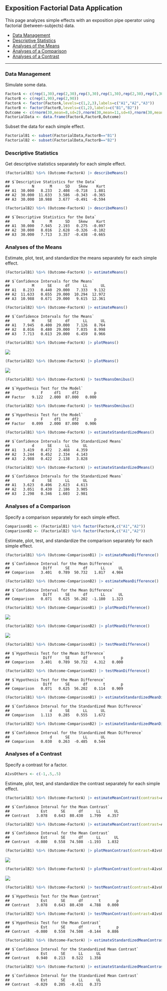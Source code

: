 
## Exposition Factorial Data Application

This page analyzes simple effects with an exposition pipe operator using
factorial (between-subjects) data.

- [Data Management](#data-management)
- [Descriptive Statistics](#descriptive-statistics)
- [Analyses of the Means](#analyses-of-the-means)
- [Analyses of a Comparison](#analyses-of-a-comparison)
- [Analyses of a Contrast](#analyses-of-a-contrast)

------------------------------------------------------------------------

### Data Management

Simulate some data.

``` r
FactorA <- c(rep(1,30),rep(2,30),rep(3,30),rep(1,30),rep(2,30),rep(3,30))
FactorB <- c(rep(1,90),rep(2,90))
FactorA <- factor(FactorA,levels=c(1,2,3),labels=c("A1","A2","A3"))
FactorB <- factor(FactorB,levels=c(1,2),labels=c("B1","B2"))
Outcome <- c(rnorm(30,mean=8,sd=2),rnorm(30,mean=11,sd=4),rnorm(30,mean=12,sd=4),rnorm(30,mean=8,sd=2),rnorm(30,mean=8,sd=3),rnorm(30,mean=7,sd=4))
FactorialData <- data.frame(FactorA,FactorB,Outcome)
```

Subset the data for each simple effect.

``` r
FactorialB1 <- subset(FactorialData,FactorB=="B1")
FactorialB2 <- subset(FactorialData,FactorB=="B2")
```

### Descriptive Statistics

Get descriptive statistics separately for each simple effect.

``` r
(FactorialB1) %$>% (Outcome~FactorA) |> describeMeans()
```

    ## $`Descriptive Statistics for the Data`
    ##          N       M      SD    Skew    Kurt
    ## A1  30.000   8.233   2.408  -0.718   1.881
    ## A2  30.000  11.633   3.586  -0.343  -0.365
    ## A3  30.000  10.988   3.677  -0.491  -0.594

``` r
(FactorialB2) %$>% (Outcome~FactorA) |> describeMeans()
```

    ## $`Descriptive Statistics for the Data`
    ##          N       M      SD    Skew    Kurt
    ## A1  30.000   7.945   2.193   0.275  -0.097
    ## A2  30.000   8.016   2.628  -0.326  -0.102
    ## A3  30.000   7.713   3.357  -0.438  -0.665

### Analyses of the Means

Estimate, plot, test, and standardize the means separately for each
simple effect.

``` r
(FactorialB1) %$>% (Outcome~FactorA) |> estimateMeans()
```

    ## $`Confidence Intervals for the Means`
    ##          M      SE      df      LL      UL
    ## A1   8.233   0.440  29.000   7.333   9.132
    ## A2  11.633   0.655  29.000  10.294  12.972
    ## A3  10.988   0.671  29.000   9.615  12.361

``` r
(FactorialB2) %$>% (Outcome~FactorA) |> estimateMeans()
```

    ## $`Confidence Intervals for the Means`
    ##          M      SE      df      LL      UL
    ## A1   7.945   0.400  29.000   7.126   8.764
    ## A2   8.016   0.480  29.000   7.035   8.998
    ## A3   7.713   0.613  29.000   6.459   8.966

``` r
(FactorialB1) %$>% (Outcome~FactorA) |> plotMeans()
```

![](figures/Exposition-Factorial-Means-1.png)<!-- -->

``` r
(FactorialB2) %$>% (Outcome~FactorA) |> plotMeans()
```

![](figures/Exposition-Factorial-Means-2.png)<!-- -->

``` r
(FactorialB1) %$>% (Outcome~FactorA) |> testMeansOmnibus()
```

    ## $`Hypothesis Test for the Model`
    ##              F     df1     df2       p
    ## Factor   9.122   2.000  87.000   0.000

``` r
(FactorialB2) %$>% (Outcome~FactorA) |> testMeansOmnibus()
```

    ## $`Hypothesis Test for the Model`
    ##              F     df1     df2       p
    ## Factor   0.099   2.000  87.000   0.906

``` r
(FactorialB1) %$>% (Outcome~FactorA) |> estimateStandardizedMeans()
```

    ## $`Confidence Intervals for the Standardized Means`
    ##          d      SE      LL      UL
    ## A1   3.419   0.472   2.468   4.359
    ## A2   3.244   0.452   2.334   4.143
    ## A3   2.988   0.422   2.138   3.828

``` r
(FactorialB2) %$>% (Outcome~FactorA) |> estimateStandardizedMeans()
```

    ## $`Confidence Intervals for the Standardized Means`
    ##          d      SE      LL      UL
    ## A1   3.623   0.496   2.623   4.613
    ## A2   3.051   0.430   2.186   3.905
    ## A3   2.298   0.346   1.603   2.981

### Analyses of a Comparison

Specify a comparison separately for each simple effect.

``` r
ComparisonB1 <- (FactorialB1) %$>% factor(FactorA,c("A1","A2"))
ComparisonB2 <- (FactorialB2) %$>% factor(FactorA,c("A1","A2"))
```

Estimate, plot, test, and standardize the comparison separately for each
simple effect.

``` r
(FactorialB1) %$>% (Outcome~ComparisonB1) |> estimateMeanDifference()
```

    ## $`Confidence Interval for the Mean Difference`
    ##               Diff      SE      df      LL      UL
    ## Comparison   3.401   0.789  50.732   1.817   4.984

``` r
(FactorialB2) %$>% (Outcome~ComparisonB2) |> estimateMeanDifference()
```

    ## $`Confidence Interval for the Mean Difference`
    ##               Diff      SE      df      LL      UL
    ## Comparison   0.071   0.625  56.202  -1.180   1.323

``` r
(FactorialB1) %$>% (Outcome~ComparisonB1) |> plotMeanDifference()
```

![](figures/Exposition-Factorial-Comparison-1.png)<!-- -->

``` r
(FactorialB2) %$>% (Outcome~ComparisonB2) |> plotMeanDifference()
```

![](figures/Exposition-Factorial-Comparison-2.png)<!-- -->

``` r
(FactorialB1) %$>% (Outcome~ComparisonB1) |> testMeanDifference()
```

    ## $`Hypothesis Test for the Mean Difference`
    ##               Diff      SE      df       t       p
    ## Comparison   3.401   0.789  50.732   4.312   0.000

``` r
(FactorialB2) %$>% (Outcome~ComparisonB2) |> testMeanDifference()
```

    ## $`Hypothesis Test for the Mean Difference`
    ##               Diff      SE      df       t       p
    ## Comparison   0.071   0.625  56.202   0.114   0.909

``` r
(FactorialB1) %$>% (Outcome~ComparisonB1) |> estimateStandardizedMeanDifference()
```

    ## $`Confidence Interval for the Standardized Mean Difference`
    ##                  d      SE      LL      UL
    ## Comparison   1.113   0.285   0.555   1.672

``` r
(FactorialB2) %$>% (Outcome~ComparisonB2) |> estimateStandardizedMeanDifference()
```

    ## $`Confidence Interval for the Standardized Mean Difference`
    ##                  d      SE      LL      UL
    ## Comparison   0.030   0.263  -0.485   0.544

### Analyses of a Contrast

Specify a contrast for a factor.

``` r
A1vsOthers <- c(-1,.5,.5)
```

Estimate, plot, test, and standardize the contrast separately for each
simple effect.

``` r
(FactorialB1) %$>% (Outcome~FactorA) |> estimateMeanContrast(contrast=A1vsOthers)
```

    ## $`Confidence Interval for the Mean Contrast`
    ##              Est      SE      df      LL      UL
    ## Contrast   3.078   0.643  80.430   1.799   4.357

``` r
(FactorialB2) %$>% (Outcome~FactorA) |> estimateMeanContrast(contrast=A1vsOthers)
```

    ## $`Confidence Interval for the Mean Contrast`
    ##              Est      SE      df      LL      UL
    ## Contrast  -0.080   0.558  74.508  -1.193   1.032

``` r
(FactorialB1) %$>% (Outcome~FactorA) |> plotMeanContrast(contrast=A1vsOthers)
```

![](figures/Exposition-Factorial-Contrast-1.png)<!-- -->

``` r
(FactorialB2) %$>% (Outcome~FactorA) |> plotMeanContrast(contrast=A1vsOthers)
```

![](figures/Exposition-Factorial-Contrast-2.png)<!-- -->

``` r
(FactorialB1) %$>% (Outcome~FactorA) |> testMeanContrast(contrast=A1vsOthers)
```

    ## $`Hypothesis Test for the Mean Contrast`
    ##              Est      SE      df       t       p
    ## Contrast   3.078   0.643  80.430   4.788   0.000

``` r
(FactorialB2) %$>% (Outcome~FactorA) |> testMeanContrast(contrast=A1vsOthers)
```

    ## $`Hypothesis Test for the Mean Contrast`
    ##              Est      SE      df       t       p
    ## Contrast  -0.080   0.558  74.508  -0.144   0.886

``` r
(FactorialB1) %$>% (Outcome~FactorA) |> estimateStandardizedMeanContrast(contrast=A1vsOthers)
```

    ## $`Confidence Interval for the Standardized Mean Contrast`
    ##              Est      SE      LL      UL
    ## Contrast   0.940   0.213   0.522   1.358

``` r
(FactorialB2) %$>% (Outcome~FactorA) |> estimateStandardizedMeanContrast(contrast=A1vsOthers)
```

    ## $`Confidence Interval for the Standardized Mean Contrast`
    ##              Est      SE      LL      UL
    ## Contrast  -0.029   0.205  -0.431   0.373
